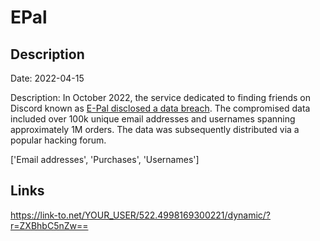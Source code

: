 # EPal

## Description

Date: 2022-04-15

Description:
In October 2022, the service dedicated to finding friends on Discord known as <a href="https://twitter.com/PogoWasRight/status/1578496290534539264" target="_blank" rel="noopener">E-Pal disclosed a data breach</a>. The compromised data included over 100k unique email addresses and usernames spanning approximately 1M orders. The data was subsequently distributed via a popular hacking forum.


['Email addresses', 'Purchases', 'Usernames']

## Links

https://link-to.net/YOUR_USER/522.4998169300221/dynamic/?r=ZXBhbC5nZw==